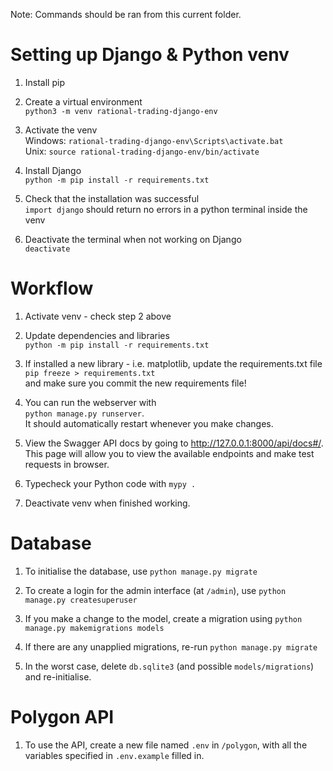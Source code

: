Note: Commands should be ran from this current folder.

# Setting up Django & Python venv

1) Install pip

2) Create a virtual environment\
    `python3 -m venv rational-trading-django-env`

3) Activate the venv\
    Windows: `rational-trading-django-env\Scripts\activate.bat`\
    Unix: `source rational-trading-django-env/bin/activate`

4) Install Django\
    `python -m pip install -r requirements.txt`

5) Check that the installation was successful\
    `import django` should return no errors in a python terminal inside the venv

6) Deactivate the terminal when not working on Django\
    `deactivate`

# Workflow

1) Activate venv - check step 2 above

2) Update dependencies and libraries\
    `python -m pip install -r requirements.txt`

3) If installed a new library - i.e. matplotlib, update the requirements.txt file\
    `pip freeze > requirements.txt`\
    and make sure you commit the new requirements file!

4) You can run the webserver with\
    `python manage.py runserver`.\
    It should automatically restart whenever you make changes.

5) View the Swagger API docs by going to http://127.0.0.1:8000/api/docs#/. This page will allow you to view the available endpoints and make test requests in browser.

6) Typecheck your Python code with `mypy .`

7) Deactivate venv when finished working.

# Database

1) To initialise the database, use `python manage.py migrate`

2) To create a login for the admin interface (at `/admin`), use `python manage.py createsuperuser`

3) If you make a change to the model, create a migration using `python manage.py makemigrations models`

4) If there are any unapplied migrations, re-run `python manage.py migrate`

5) In the worst case, delete `db.sqlite3` (and possible `models/migrations`) and re-initialise.

# Polygon API

1) To use the API, create a new file named `.env` in `/polygon`, with all the variables specified in `.env.example` filled in.
